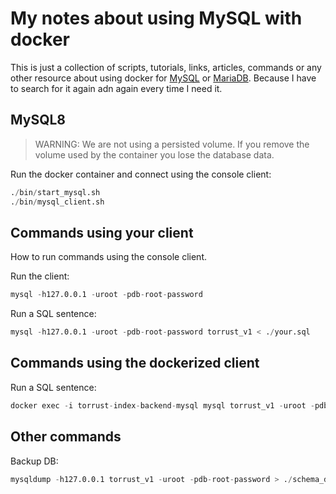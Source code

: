 # My notes about using MySQL with docker

This is just a collection of scripts, tutorials, links, articles, commands or any other resource about using docker for [MySQL](https://www.mysql.com/) or [MariaDB](https://mariadb.com/). Because I have to search for it again adn again every time I need it.

## MySQL8

> WARNING: We are not using a persisted volume. If you remove the volume used by the container you lose the database data.

Run the docker container and connect using the console client:

```s
./bin/start_mysql.sh
./bin/mysql_client.sh
```

## Commands using your client

How to run commands using the console client.

Run the client:

```s
mysql -h127.0.0.1 -uroot -pdb-root-password
```

Run a SQL sentence:

```s
mysql -h127.0.0.1 -uroot -pdb-root-password torrust_v1 < ./your.sql
```

## Commands using the dockerized client

Run a SQL sentence:

```s
docker exec -i torrust-index-backend-mysql mysql torrust_v1 -uroot -pdb-root-password < ./your.sql
```

## Other commands

Backup DB:

```s
mysqldump -h127.0.0.1 torrust_v1 -uroot -pdb-root-password > ./schema_dump.sql
```

